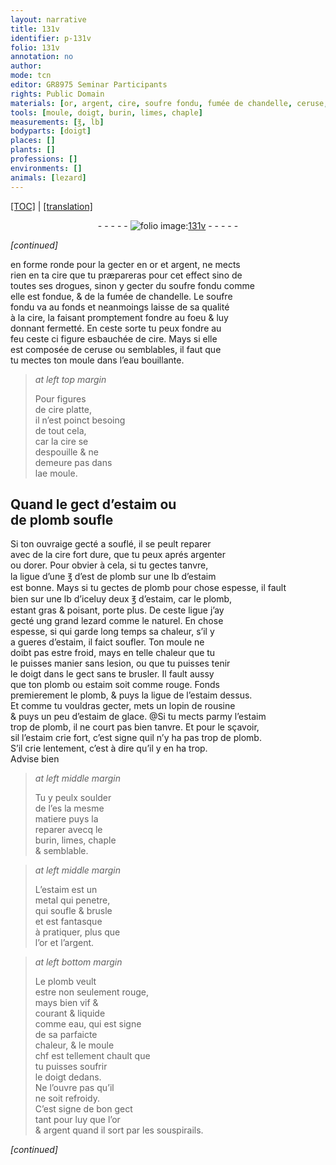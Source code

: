 ```yaml
---
layout: narrative
title: 131v
identifier: p-131v
folio: 131v
annotation: no
author:
mode: tcn
editor: GR8975 Seminar Participants
rights: Public Domain
materials: [or, argent, cire, soufre fondu, fumée de chandelle, ceruse, eau bouillante, estaim, plomb, argenter, dorer, plomb,, rousine, estaim de glace, soulder, metal, argent., eau]
tools: [moule, doigt, burin, limes, chaple]
measurements: [℥, lb]
bodyparts: [doigt]
places: []
plants: []
professions: []
environments: []
animals: [lezard]
---
```


<p><a href="{{ site.baseurl }}/normalized/">[TOC]</a> | <a href="{{ site.baseurl }}/texts/p-131v_tl/" target="_blank">[translation]</a></p><div class="folio" align="center">- - - - - <a href="http://gallica.bnf.fr/ark:/12148/btv1b10500001g/f268.item.r=" target="_blank"><img src="https://cu-mkp.github.io/2017-workshop-edition/assets/photo-icon.png" alt="folio image: " style="display:inline-block; margin-bottom:-3px;"/>131v</a> - - - - - </div>  
 
*[continued]*
  
en forme ronde pour la gecter en <span class="m">or</span> et <span class="m">argent</span>, ne mects<br/> rien en ta <span class="m">cire</span> que tu præpareras pour cet effect <span class="del">sino</span> de<br/> toutes ses drogues, sinon y gecter du <span class="m">soufre fondu</span> co<span class="exp">mm</span>e<br/> elle est fondue, & de la <span class="m">fumée de chandelle</span>. Le <span class="m">soufre<br/> fondu</span> va au fonds et neanmoings laisse de sa qualité<br/> à la <span class="m">cire</span>, la faisant promptem<span class="exp">ent</span> fondre au foeu & luy<br/> donna<span class="exp">n</span>t fermetté. En ceste sorte tu peux fondre au<br/> feu ceste <span class="del">ci</span> figure esbauchée de <span class="m">cire</span>. Mays si elle<br/> est composée de <span class="m">ceruse</span> ou semblables, il faut que<br/> tu mectes ton <span class="tl">moule</span> dans l’<span class="m">eau bouillante</span>.
 
> *at left top margin*
> 
> 
>   Pour figures<br/> de <span class="m">cire</span> platte,<br/> il n’est poinct besoing<br/> de tout cela,<br/> car la <span class="m">cire</span> se<br/> despouille & ne<br/> demeure pas dans<br/> l<span class="del">a</span>e <span class="tl">moule</span>.
 
 
  

## Quand le gect d’<span class="m">estaim</span> ou<br/> de <span class="m">plomb</span> soufle

 
Si ton ouvraige gecté a souflé, il se peult reparer<br/> avec de la <span class="m">cire</span> fort dure, que tu peux aprés <span class="m">argenter</span><br/> ou <span class="m">dorer</span>. Pour obvier à cela, si tu gectes tanvre,<br/> la ligue d’une <span class="ms">℥</span> <span class="del">d’est</span> de <span class="m">plomb</span> sur une <span class="ms">lb</span> d’<span class="m">estaim</span><br/> est bonne. Mays si tu gectes de <span class="m">plomb</span> <span class="add">pour chose espesse</span>, il fault<br/> bien sur une <span class="ms">lb</span> d’iceluy deux <span class="ms">℥</span> d’<span class="m">estaim</span>, car le <span class="m">plomb</span>,<br/> estant gras & poisant, porte plus. De ceste ligue j’ay<br/> gecté ung grand <span class="al">lezard</span> co<span class="exp">mm</span>e le naturel. En chose<br/> espesse, <span class="del">si</span> qui garde long temps sa chaleur, s’il y<br/> a gueres d’<span class="m">estaim</span>, il faict soufler. Ton <span class="tl">moule</span> ne<br/> doibt pas estre froid, mays <span class="sn">en telle chaleur que tu<br/> le puisses manier sans lesion, ou que tu puisses tenir<br/> le <span class="tl"><span class="bp">doigt</span></span> dans le gect sans te brusler</span>. Il fault aussy<br/> que ton <span class="m">plomb</span> ou <span class="m">estaim</span> soit comme rouge. Fonds<br/> premierem<span class="exp">ent</span> le <span class="m">plomb,</span> & puys la ligue de l’<span class="m">estaim</span> dessus.<br/> Et co<span class="exp">mm</span>e tu vouldras gecter, mets un lopin de <span class="m">rousine</span><br/> & puys un peu d’<span class="m">estaim de glace</span>. @Si tu mects parmy l’<span class="m">estaim</span><br/> trop de <span class="m">plomb</span>, il ne court pas bien tanvre. Et pour <span class="add">le</span> sçavoir,<br/> si<span class="del">l</span> l’<span class="m">estaim</span> crie fort, c’est signe quil n’y ha pas trop de <span class="m">plomb</span>.<br/> S’il crie lentem<span class="exp">ent</span>, c’est à dire qu’il y en ha trop.<br/> Advise bien
 
> *at left middle margin*
> 
> 
>   Tu y peulx <span class="m">soulder</span><br/> de <span class="del">l’es</span> la mesme<br/> matiere puys la<br/> reparer avecq le<br/> <span class="tl">burin</span>, <span class="tl">limes</span>, <span class="tl">chaple</span><br/> & semblable.
 
> *at left middle margin*
> 
> 
>   L’<span class="m">estaim</span> est un<br/> <span class="m">metal</span> qui penetre,<br/> qui soufle & brusle<br/> et est fantasque<br/> à pratiquer, plus que<br/> l’<span class="m">or</span> et l’<span class="m">argent.</span>
 
> *at left bottom margin*
> 
> 
>   Le <span class="m">plomb</span> veult<br/> estre non seulem<span class="exp">ent</span> rouge,<br/> mays bien vif &<br/> courant & liquide<br/> co<span class="exp">mm</span>e <span class="m">eau</span>, qui est signe<br/> de sa parfaicte<br/> chaleur, & le <span class="tl">moule</span><br/> <span class="del">ch</span><span class="del">f</span> est tellem<span class="exp">ent</span> chault que<br/> tu puisses soufrir<br/> le <span class="bp">doigt</span> dedans.<br/> Ne l’ouvre pas qu’il<br/> ne soit refroidy.<br/> C’est signe de bon gect<br/> tant pour luy que l’<span class="m">or</span><br/> & <span class="m">argent</span> quand il sort par les souspirails.
 
*[continued]*
 
